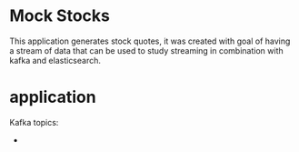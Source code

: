# Mock Stocks

This application generates stock quotes, it was created with goal of having a stream of data that can be used to study streaming in combination with kafka and elasticsearch.

# application

Kafka topics:

- 
